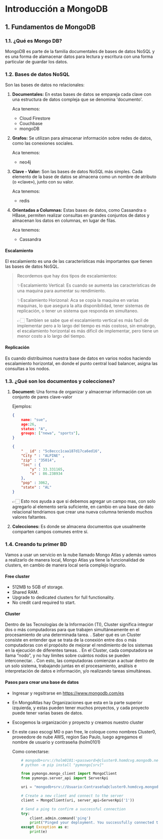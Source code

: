 # Introducción a MongoDB

## 1. Fundamentos de MongoDB

### 1.1. ¿Qué es Mongo DB?

MongoDB es parte de la familia documentales de bases de datos NoSQL y es una forma de alamacenar datos para lectura y escritura con una forma particular de guardar los datos.

### 1.2. Bases de datos NoSQL

Son las bases de datos no relacionales:

1. **Documentales:** En estas bases de datos se empareja cada clave con una estructura de datos compleja que se denomina 'documento'.

    Aca tenemos:

    - Cloud  Firestore
    - Couchbase
    - mongoDB

2. **Grafos:** Se utilizan para almacenar información sobre redes de datos, como las conexiones sociales.

    Aca tenemos:

    - neo4j

3. **Clave - Valor:** Son las bases de datos NoSQL más simples. Cada elemento de la base de datos se almacena
como un nombre de atributo (o «clave»), junto con su valor.

    Aca tenemos:

    - redis

4. **Orientadas a Columnas:** Estas bases de datos, como Cassandra o HBase, permiten realizar consultas en grandes
conjuntos de datos y almacenan los datos en columnas, en lugar de filas.

    Aca tenemos:

    - Cassandra

#### Escalamiento

El escalamiento es una de las características más importantes que tienen las bases de datos NoSQL.

> Recordemos que hay dos tipos de escalamientos:
>
> ✨Escalamiento Vertical: Es cuando se aumenta las características de una maquina para aumentar su rendimiento.
>
> ✨Escalamiento Horizonal: Aca se copia la maquina en varias maquinas, lo que asegura la alta disponibilidad, tener sistemas de replicación, o tener un sistema que responda en simultaneo.
>
> 👉🏻 Tambien se sabe que el escalamiento vertical es más facil de implementar pero a lo largo del tiempo es más costoso, sin emabrgo, el escalamiento horizontal es más dificil de implementar, pero tiene un menor costo a lo largo del tiempo.

#### Replicación

Es cuando distribuimos nuestra base de datos en varios nodos haciendo escalamiento horizontal, en donde el punto central load balancer, asigna las consultas a los nodos.

### 1.3. ¿Qué son los documentos y colecciones?

1. **Document:** Una forma de organizar y almacernar información con un conjunto de pares clave-valor

    Ejemplos:

    ```JSON
    {
        name: "sue",
        age:26,
        status: "A",
        groups: ["newa", "sports"],
    }
    ```

    ```JSON
    {
        " _ id" : "5c8eccc1caa187d17ca6ed16",
        "City " : "ALPINE" ,
        "zip" : "35014",
        "loc" : {
            "y" : 33.331165,
            "x" : 86.238934
        },
        "pop" : 3062,
        "state" : "AL"
    }
    ```

    👉🏻 Esto nos ayuda a que si debemos agregar un campo mas, con solo agregarlo al elemento sería suficiente, en cambio en una base de dato relacional tendriamos que crear una nueva columna teniendo muchos valores faltantes.

2. **Colecciones:** Es donde se almacena documentos que usualmente comparten campos comunes entre sí.

### 1.4. Creando tu primer BD

Vamos a usar un servicio en la nube llamado Mongo Atlas y además vamos a realizarlo de manera local, Mongo Atlas ya tiene la funcionalidad de clusters, en cambio de manera local sería complejo lograrlo.

#### Free cluster

- 512MB to 5GB of storage.
- Shared RAM.
- Upgrade to dedicated clusters for full functionality.
- No credit card required to start.

#### Cluster

Dentro de las Tecnologías de la Información (TI), Cluster significa integrar dos o más computadoras para que trabajen simultáneamente en el procesamiento de una determinada tarea. . Saber qué es un Cluster consiste en entender que se trata de la conexión entre dos o más computadoras con el propósito de mejorar el rendimiento de los sistemas en la ejecución de diferentes tareas. . En el Cluster, cada computadora se llama “nodo”, y no hay límites sobre cuántos nodos se pueden interconectar. . Con esto, las computadoras comienzan a actuar dentro de un solo sistema, trabajando juntas en el procesamiento, análisis e interpretación de datos e información, y/o realizando tareas simultáneas.

#### Pasos para crear una base de datos

- Ingresar y regsitrarse en https://www.mongodb.com/es
- En MongoAtlas hay Organizaciones que esta en la parte superior izquierda, y estas pueden tener muchos proyectos, y cada proyecto puede tener varias bases de datos.
- Escogemos la organización y proyecto y creamos nuestro cluster
- En este caso escogí M0 o pan free, le coloque como nombres Cluster0, proveedore de nube AWS, region Sao Paulo, luego agregamos el nombre de usuario y contraseña (holm0101)

    Como conectarse:

    ```python
        # mongodb+srv://holm0101:<password>@cluster0.homdcvg.mongodb.net/
        # python -m pip install "pymongo[srv]"

        from pymongo.mongo_client import MongoClient
        from pymongo.server_api import ServerApi

        uri = "mongodb+srv://Usuario:Contraseña@cluster0.homdcvg.mongodb.net/?retryWrites=true&w=majority&appName=Cluster0"

        # Create a new client and connect to the server
        client = MongoClient(uri, server_api=ServerApi('1'))

        # Send a ping to confirm a successful connection
        try:
            client.admin.command('ping')
            print("Pinged your deployment. You successfully connected to MongoDB!")
        except Exception as e:
            print(e)
    ```
